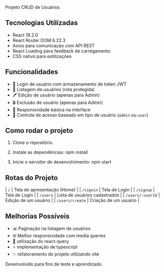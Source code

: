 Projeto CRUD de Usuários

## Tecnologias Utilizadas

- React 18.2.0
- React Router DOM 6.22.3
- Axios para comunicação com API REST
- React Loading para feedback de carregamento
- CSS nativo para estilizações

## Funcionalidades

- 🔑 Login de usuário com armazenamento de token JWT
- 📅 Listagem de usuários (rota protegida)
- 🖊️ Edição de usuário (apenas para Admin)
- 🔒 Exclusão de usuário (apenas para Admin)
- 📲 Responsividade básica na interface
- 🔄 Controle de acesso baseado em tipo de usuário (`admin` ou `user`)

## Como rodar o projeto

1. Clone o repositório.
2. Instale as dependências:
   npm install

3. Inicie o servidor de desenvolvimento:
   npm start

## Rotas do Projeto

| `/` | Tela de apresentação (Home) |
| `/signin` | Tela de Login |
| `/signup` | Tela de Login |
| `/users` | Lista de usuários cadastrados |
| `/users/:userId` | Edição de um usuário |
| `/users/create` | Criação de um usuário |

## Melhorias Possíveis

- :bar_chart: Paginação na listagem de usuários
- :globe_with_meridians: Melhor responsividade com media queries
- :rocket: utilização do react-query
- :star: implementação de typescript
- :sparkles: refatoramento do projeto utilizando vite

Desenvolvido para fins de teste e aprendizado.